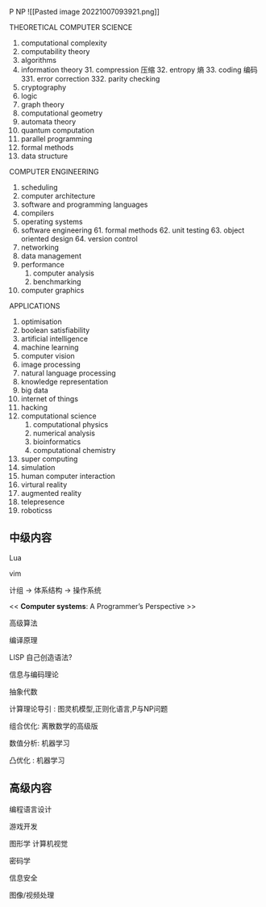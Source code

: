 P
NP
![[Pasted image 20221007093921.png]]

THEORETICAL COMPUTER SCIENCE
1. computational complexity
2. computability theory
3. algorithms
4. information theory
    31. compression 压缩 
    32. entropy 熵
    33. coding 编码
        331. error correction 
        332. parity checking
5. cryptography
6. logic
7. graph theory
8. computational geometry
9. automata theory
10. quantum computation
11. parallel programming
12. formal methods
13. data structure

COMPUTER ENGINEERING
1. scheduling
2. computer architecture
3. software and programming languages
4. compilers
5. operating systems
6. software engineering
    61. formal methods
    62. unit testing
    63. object oriented design 
    64. version control
7. networking
8. data management
9. performance
    1. computer analysis
    2. benchmarking
10. computer graphics

APPLICATIONS
1. optimisation
2. boolean satisfiability
3. artificial intelligence
4. machine learning
5. computer vision
6. image processing
7. natural language processing
8. knowledge representation
9. big data
10. internet of things
11. hacking
12. computational science
    1. computational physics
    2. numerical analysis
    3. bioinformatics
    4. computational chemistry
13. super computing
14. simulation
15. human computer interaction
16. virtural reality
17. augmented reality
18. telepresence
19. roboticss

## 中级内容
Lua     

vim

计组 -> 体系结构 -> 操作系统

<< **Computer systems**: A Programmer’s Perspective >>

高级算法

编译原理

LISP    自己创造语法?

信息与编码理论

抽象代数

计算理论导引   :  图灵机模型,正则化语言,P与NP问题

组合优化:   离散数学的高级版

数值分析:   机器学习

凸优化  : 机器学习


## 高级内容
编程语言设计

游戏开发

图形学
计算机视觉

密码学

信息安全

图像/视频处理



